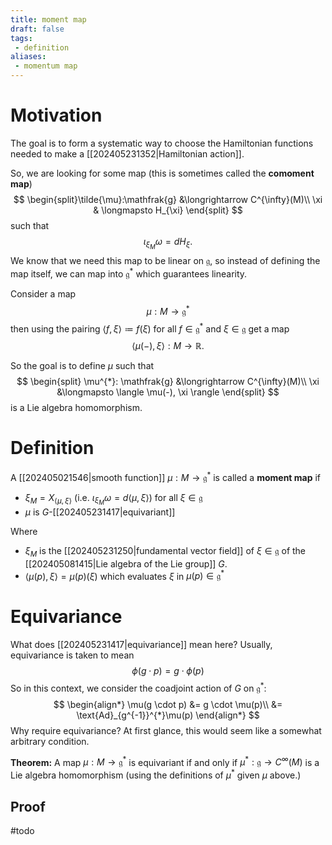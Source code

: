 ```yaml
---
title: moment map
draft: false
tags:
 - definition
aliases:
 - momentum map
---
```

# Motivation
The goal is to form a systematic way to choose the Hamiltonian functions needed to make a [[202405231352|Hamiltonian action]]. 

So, we are looking for some map (this is sometimes called the **comoment map**)
$$
\begin{split}\tilde{\mu}:\mathfrak{g} &\longrightarrow C^{\infty}(M)\\
						   \xi & \longmapsto H_{\xi}
\end{split}
$$
such that
$$ \iota_{\xi_{M}}\omega = dH_{\xi}.$$
We know that we need this map to be linear on $\mathfrak{g}$, so instead of defining the map itself, we can map into $\mathfrak{g}^{*}$ which guarantees linearity.

Consider a map
$$ \mu:M \to \mathfrak{g}^{*}$$
then using the pairing $\langle f, \xi\rangle \coloneq f(\xi)$ for all $f \in \mathfrak{g}^{*}$ and $\xi \in \mathfrak{g}$ get a map
$$ \langle\mu(-), \xi\rangle: M \longrightarrow \mathbb{R}.$$

So the goal is to define $\mu$ such that
$$
\begin{split} \mu^{*}: \mathfrak{g} &\longrightarrow C^{\infty}(M)\\
\xi &\longmapsto \langle \mu(-), \xi \rangle
\end{split}
$$
is a Lie algebra homomorphism.

# Definition
A [[202405021546|smooth function]] $\mu:M \to \mathfrak{g}^{*}$ is called a **moment map** if
- $\xi_{M} = X_{\langle\mu, \xi\rangle}$ (i.e. $\iota_{\xi_{M}}\omega = d\langle \mu, \xi\rangle$) for all $\xi \in \mathfrak{g}$
- $\mu$ is $G$-[[202405231417|equivariant]]

Where 
- $\xi_M$ is the [[202405231250|fundamental vector field]] of $\xi \in \mathfrak{g}$ of the [[202405081415|Lie algebra of the Lie group]] $G$.
- $\langle \mu(p), \xi \rangle = \mu(p)(\xi)$ which evaluates $\xi$ in $\mu(p) \in \mathfrak{g}^*$

# Equivariance
What does [[202405231417|equivariance]] mean here?
Usually, equivariance is taken to mean
$$ \phi(g\cdot p) = g\cdot \phi(p)$$
So in this context, we consider the coadjoint action of $G$ on $\mathfrak{g}^{*}$:
$$
\begin{align*}
\mu(g \cdot p) &= g \cdot \mu(p)\\
&= \text{Ad}_{g^{-1}}^{*}\mu(p)
\end{align*}
$$
Why require equivariance? At first glance, this would seem like a somewhat arbitrary condition.

**Theorem:** A map $\mu: M \to \mathfrak{g}^{*}$ is equivariant if and only if $\mu^{*}:\mathfrak{g} \to C^{\infty}(M)$ is a Lie algebra homomorphism (using the definitions of $\mu^{*}$ given $\mu$ above.)
## Proof
#todo 
